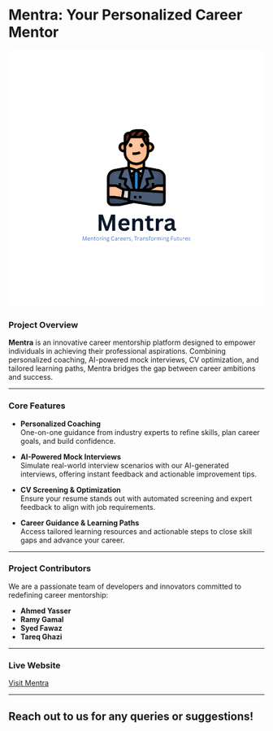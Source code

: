 # Mentra: Your Personalized Career Mentor

![Mentra Logo](https://github.com/AhmedYasserIbrahim/Mentra/blob/main/Logo%20HQ.png)

### **Project Overview**
**Mentra** is an innovative career mentorship platform designed to empower individuals in achieving their professional aspirations. Combining personalized coaching, AI-powered mock interviews, CV optimization, and tailored learning paths, Mentra bridges the gap between career ambitions and success.

---

### **Core Features**
- **Personalized Coaching**  
  One-on-one guidance from industry experts to refine skills, plan career goals, and build confidence.

- **AI-Powered Mock Interviews**  
  Simulate real-world interview scenarios with our AI-generated interviews, offering instant feedback and actionable improvement tips.

- **CV Screening & Optimization**  
  Ensure your resume stands out with automated screening and expert feedback to align with job requirements.

- **Career Guidance & Learning Paths**  
  Access tailored learning resources and actionable steps to close skill gaps and advance your career.

---

### **Project Contributors**
We are a passionate team of developers and innovators committed to redefining career mentorship:

- **Ahmed Yasser**  
- **Ramy Gamal**  
- **Syed Fawaz**  
- **Tareq Ghazi**

---

### **Live Website**
[Visit Mentra](placeholder-for-website-url)

---

## Reach out to us for any queries or suggestions!
